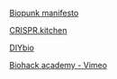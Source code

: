 [Biopunk manifesto](https://maradydd.livejournal.com/496085.html)

[CRISPR.kitchen](http://www.crispr.kitchen)

[DIYbio](https://diybio.org)

[Biohack academy - Vimeo](https://vimeo.com/201878928)
